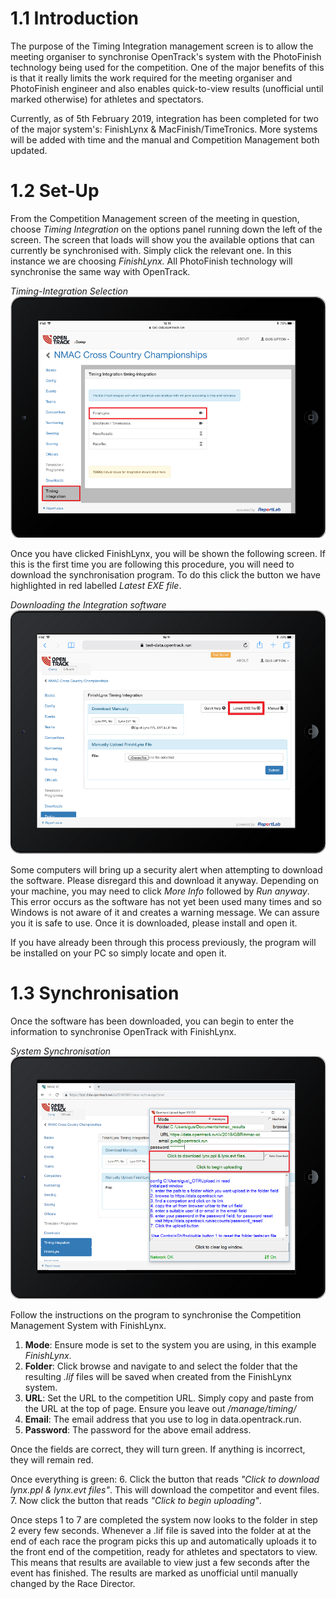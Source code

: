 <!-- TITLE: Training Manual - Results Recording - Track Events -->

<!-- SUBTITLE: Timing Integration -->
# 1.1 Introduction
The purpose of the Timing Integration management screen is to allow the meeting organiser to synchronise OpenTrack's system with the PhotoFinish technology being used for the competition. One of the major benefits of this is that it really limits the work required for the meeting organiser and PhotoFinish engineer and also enables quick-to-view results (unofficial until marked otherwise) for athletes and spectators.

Currently, as of 5th February 2019, integration has been completed for two of the major system's: FinishLynx & MacFinish/TimeTronics. More systems will be added with time and the manual and Competition Management both updated. 

# 1.2 Set-Up
From the Competition Management screen of the meeting in question, choose *Timing Integration* on the options panel running down the left of the screen. The screen that loads will show you the available options that can currently be synchronised with. Simply click the relevant one. In this instance we are choosing *FinishLynx.* All PhotoFinish technology will synchronise the same way with OpenTrack.

*Timing-Integration Selection*
![Select Tech](/uploads/timing-integration/select-tech.png "Select Tech")

Once you have clicked FinishLynx, you will be shown the following screen. If this is the first time you are following this procedure, you will need to download the synchronisation program. To do this click the button we have highlighted in red labelled *Latest EXE file*. 

*Downloading the Integration software*
![Finishlynx](/uploads/timing-integration/finishlynx.png "Finishlynx")

Some computers will bring up a security alert when attempting to download the software. Please disregard this and download it anyway. Depending on your machine, you may need to click *More Info* followed by *Run anyway*. This error occurs as the software has not yet been used many times and so Windows is not aware of it and creates a warning message. We can assure you it is safe to use. Once it is downloaded, please install and open it.

If you have already been through this process previously, the program will be installed on your PC so simply locate and open it. 

# 1.3  Synchronisation
Once the software has been downloaded, you can begin to enter the information to synchronise OpenTrack with FinishLynx. 

*System Synchronisation*
![Exe 2](/uploads/timing-integration/exe-2.png "Exe 2")

Follow the instructions on the program to synchronise the Competition Management System with FinishLynx. 

1. **Mode**: Ensure mode is set to the system you are using, in this example *FinishLynx*. 
2. **Folder**: Click browse and navigate to and select the folder that the resulting *.lif* files will be saved when created from the FinishLynx system.
3. **URL**: Set the URL to the competition URL. Simply copy and paste from the URL at the top of page. Ensure you leave out */manage/timing/*
4. **Email**: The email address that you use to log in data.opentrack.run. 
5. **Password**: The password for the above email address.

Once the fields are correct, they will turn green. If anything is incorrect, they will remain red. 

Once everything is green:
6. Click the button that reads *"Click to download lynx.ppl & lynx.evt files"*. This will download the competitor and event files. 
7. Now click the button that reads *"Click to begin uploading"*. 

Once steps 1 to 7 are completed the system now looks to the folder in step 2 every few seconds. Whenever a .lif file is saved into the folder at at the end of each race the program picks this up and automatically uploads it to the front end of the competition, ready for athletes and spectators to view. This means that results are available to view just a few seconds after the event has finished. The results are marked as unofficial until manually changed by the Race Director.